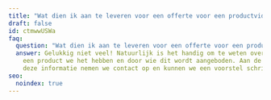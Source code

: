 ```yaml
---
title: "Wat dien ik aan te leveren voor een offerte voor een productvideo? "
draft: false
id: ctmwwUSWa
faq:
  question: "Wat dien ik aan te leveren voor een offerte voor een productvideo? "
  answer: Gelukkig niet veel! Natuurlijk is het handig om te weten over wat voor
    een product we het hebben en door wie dit wordt aangeboden. Aan de hand van
    deze informatie nemen we contact op en kunnen we een voorstel schrijven.
seo:
  noindex: true
---
```

